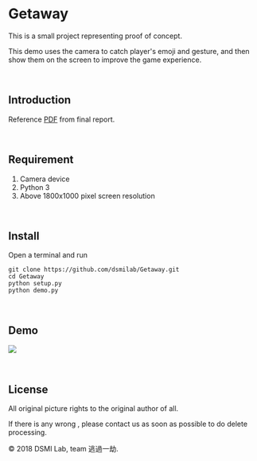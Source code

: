 # Getaway

This is a small project representing proof of concept. 

This demo uses the camera to catch player's emoji and gesture, and then show them on the screen to improve the game experience.

<br/>

## Introduction

Reference [PDF](intro.pdf) from final report.

<br>

## Requirement

1. Camera device
2. Python 3
3. Above 1800x1000 pixel screen resolution

<br/>

## Install

Open a terminal and run

```
git clone https://github.com/dsmilab/Getaway.git
cd Getaway
python setup.py
python demo.py
```

<br/>

## Demo
![](https://dsmilab.nctu.edu.tw/static/assets/video/getaway_demo.gif)


<br/>

## License

All original picture rights to the original author of all. 

If there is any wrong , please contact us as soon as possible to do delete processing.

© 2018 DSMI Lab, team 逃過一劫.